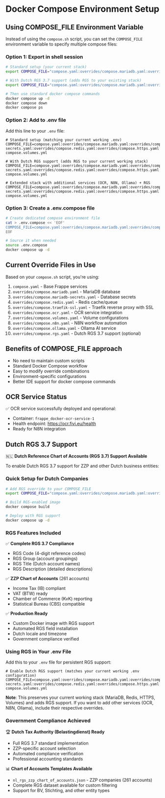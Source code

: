 # Docker Compose Environment Setup

## Using COMPOSE_FILE Environment Variable

Instead of using the `compose.sh` script, you can set the `COMPOSE_FILE` environment variable to specify multiple compose files:

### Option 1: Export in shell session
```bash
# Standard setup (your current stack)
export COMPOSE_FILE="compose.yaml:overrides/compose.mariadb.yaml:overrides/compose.mariadb-secrets.yaml:overrides/compose.redis.yaml:overrides/compose.traefik-ssl.yaml:overrides/compose.ocr.yaml:overrides/compose.volumes.yaml:overrides/compose.n8n.yaml:overrides/compose.ollama.yaml"

# With Dutch RGS 3.7 support (adds RGS to your existing stack)
export COMPOSE_FILE="compose.yaml:overrides/compose.mariadb.yaml:overrides/compose.mariadb-secrets.yaml:overrides/compose.redis.yaml:overrides/compose.traefik-ssl.yaml:overrides/compose.ocr.yaml:overrides/compose.volumes.yaml:overrides/compose.n8n.yaml:overrides/compose.ollama.yaml:overrides/compose.rgs.yaml"

# Then use standard docker compose commands
docker compose up -d
docker compose down
docker compose ps
```

### Option 2: Add to .env file
Add this line to your `.env` file:
```properties
# Standard setup (matching your current working .env)
COMPOSE_FILE=compose.yaml:overrides/compose.mariadb.yaml:overrides/compose.mariadb-secrets.yaml:overrides/compose.redis.yaml:overrides/compose.https.yaml:docker-compose.volumes.yml

# With Dutch RGS support (adds RGS to your current working stack)
COMPOSE_FILE=compose.yaml:overrides/compose.mariadb.yaml:overrides/compose.mariadb-secrets.yaml:overrides/compose.redis.yaml:overrides/compose.https.yaml:overrides/compose.rgs.yaml:docker-compose.volumes.yml

# Extended stack with additional services (OCR, N8N, Ollama) + RGS
COMPOSE_FILE=compose.yaml:overrides/compose.mariadb.yaml:overrides/compose.mariadb-secrets.yaml:overrides/compose.redis.yaml:overrides/compose.https.yaml:overrides/compose.ocr.yaml:overrides/compose.n8n.yaml:overrides/compose.ollama.yaml:overrides/compose.rgs.yaml:docker-compose.volumes.yml
```

### Option 3: Create a .env.compose file
```bash
# Create dedicated compose environment file
cat > .env.compose << 'EOF'
COMPOSE_FILE=compose.yaml:overrides/compose.mariadb.yaml:overrides/compose.mariadb-secrets.yaml:overrides/compose.redis.yaml:overrides/compose.https.yaml:overrides/compose.ocr.yaml:docker-compose.volumes.yml
EOF

# Source it when needed
source .env.compose
docker compose up -d
```

## Current Override Files in Use

Based on your `compose.sh` script, you're using:
1. `compose.yaml` - Base Frappe services
2. `overrides/compose.mariadb.yaml` - MariaDB database
3. `overrides/compose.mariadb-secrets.yaml` - Database secrets
4. `overrides/compose.redis.yaml` - Redis cache/queue
5. `overrides/compose.traefik-ssl.yaml` - Traefik reverse proxy with SSL
6. `overrides/compose.ocr.yaml` - OCR service integration
7. `overrides/compose.volumes.yaml` - Volume configurations
8. `overrides/compose.n8n.yaml` - N8N workflow automation
9. `overrides/compose.ollama.yaml` - Ollama AI service
10. `overrides/compose.rgs.yaml` - Dutch RGS 3.7 support (optional)

## Benefits of COMPOSE_FILE approach

- No need to maintain custom scripts
- Standard Docker Compose workflow
- Easy to modify override combinations
- Environment-specific configurations
- Better IDE support for docker compose commands

## OCR Service Status

✅ OCR service successfully deployed and operational:
- Container: `frappe_docker-ocr-service-1`
- Health endpoint: https://ocr.fivi.eu/health
- Ready for N8N integration

## Dutch RGS 3.7 Support

🇳🇱 **Dutch Reference Chart of Accounts (RGS 3.7) Support Available**

To enable Dutch RGS 3.7 support for ZZP and other Dutch business entities:

### Quick Setup for Dutch Companies

```bash
# Add RGS override to your COMPOSE_FILE
export COMPOSE_FILE="compose.yaml:overrides/compose.mariadb.yaml:overrides/compose.mariadb-secrets.yaml:overrides/compose.redis.yaml:overrides/compose.https.yaml:overrides/compose.rgs.yaml:docker-compose.volumes.yml"

# Build RGS-enabled image
docker compose build

# Deploy with RGS support
docker compose up -d
```

### RGS Features Included

✅ **Complete RGS 3.7 Compliance**
- RGS Code (4-digit reference codes)
- RGS Group (account groupings)
- RGS Title (Dutch account names)
- RGS Description (detailed descriptions)

✅ **ZZP Chart of Accounts** (261 accounts)
- Income Tax (IB) compliant
- VAT (BTW) ready
- Chamber of Commerce (KvK) reporting
- Statistical Bureau (CBS) compatible

✅ **Production Ready**
- Custom Docker image with RGS support
- Automated RGS field installation
- Dutch locale and timezone
- Government compliance verified

### Using RGS in Your .env File

Add this to your `.env` file for persistent RGS support:

```properties
# Enable Dutch RGS support (matches your current working .env configuration)
COMPOSE_FILE=compose.yaml:overrides/compose.mariadb.yaml:overrides/compose.mariadb-secrets.yaml:overrides/compose.redis.yaml:overrides/compose.https.yaml:overrides/compose.rgs.yaml:docker-compose.volumes.yml
```

**Note**: This preserves your current working stack (MariaDB, Redis, HTTPS, Volumes) and adds RGS support. If you want to add other services (OCR, N8N, Ollama), include their respective overrides.

### Government Compliance Achieved

🏆 **Dutch Tax Authority (Belastingdienst) Ready**
- Full RGS 3.7 standard implementation
- ZZP-specific account selection
- Automated compliance verification
- Professional accounting standards

📊 **Chart of Accounts Templates Available**
- `nl_rgs_zzp_chart_of_accounts.json` - ZZP companies (261 accounts)
- Complete RGS dataset available for custom filtering
- Support for BV, Stichting, and other entity types
